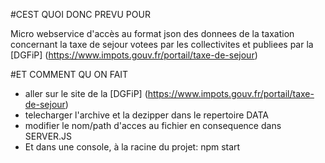 #CEST QUOI DONC PREVU POUR

Micro webservice d'accès au format json des donnees de la taxation 
concernant la taxe de sejour votees par les collectivites et publiees 
par la [DGFiP] (https://www.impots.gouv.fr/portail/taxe-de-sejour)


#ET COMMENT QU ON FAIT

- aller sur le site de la [DGFiP] (https://www.impots.gouv.fr/portail/taxe-de-sejour)
- telecharger l'archive et la dezipper dans le repertoire DATA
- modifier le nom/path d'acces au fichier en consequence dans SERVER.JS
- Et dans une console, à la racine du projet: npm start
